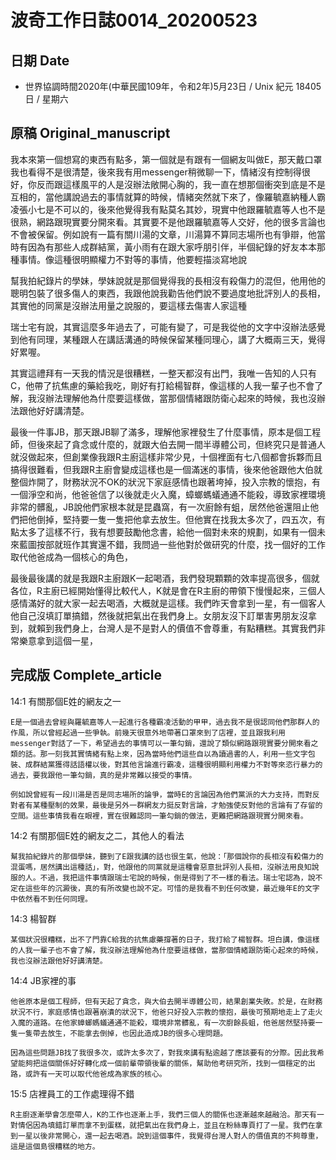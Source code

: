 [_metadata_:encoding]: - "utf-8"
[_metadata_:fileformat]: - "markdown"
[_metadata_:MIME_type]: - "text/plain"
[_metadata_:markdown_version]: - "commonmark version 0.29"
[_metadata_:markdown_spec]: - "https://spec.commonmark.org/0.29/"

# 波奇工作日誌0014_20200523 #

## 日期 Date ##

* 世界協調時間2020年(中華民國109年，令和2年)5月23日 / Unix 紀元 18405 日 / 星期六

## 原稿 Original_manuscript ##

我本來第一個想寫的東西有點多，第一個就是有跟有一個網友叫做E，那天戴口罩我也看得不是很清楚，後來我有用messenger稍微聊一下，情緒沒有控制得很好，你反而跟這樣風平的人是沒辦法敞開心胸的，我一直在想那個衝突到底是不是互相的，當他講說過去的事情就算的時候，情緒突然就下來了，像羅毓嘉納種人霸凌張小七是不可以的，後來他覺得我有點莫名其妙，現實中他跟羅毓嘉等人也不是很熟，網路跟現實要分開來看。其實要不是他跟羅毓嘉等人交好，他的很多言論也不會被保留。例如說有一篇有關川湯的文章，川湯算不算同志場所也有爭辯，他當時有因為有那些人成群結黨，黃小雨有在跟大家呼朋引伴，半個紀錄的好友本本那種事情。像這種很明顯權力不對等的事情，他要輕描淡寫地說

幫我拍紀錄片的學妹，學妹說就是那個覺得我的長相沒有殺傷力的混但，他用他的聰明包裝了很多傷人的東西，我跟他說我勸告他們說不要過度地批評別人的長相，其實他的同黨是沒辦法用量之說服的，要這樣去傷害人家這種

瑞士宅有說，其實這麼多年過去了，可能有變了，可是我從他的文字中沒辦法感覺到他有同理，某種跟人在講話溝通的時候保留某種同理心，講了大概兩三天，覺得好累喔。

其實這禮拜有一天我的情況是很糟糕，一整天都沒有出門，我唯一告知的人只有C，他帶了抗焦慮的藥給我吃，剛好有打給楊智群，像這樣的人我一輩子也不會了解，我沒辦法理解他為什麼要這樣做，當那個情緒跟防衛心起來的時候，我也沒辦法跟他好好講清楚。

最後一件事JB，那天跟JB聊了滿多，理解他家裡發生了什麼事情，原本是個工程師，但後來起了貪念或什麼的，就跟大伯去開一間半導體公司，但終究只是普通人就沒做起來，但創業像我跟R主廚這樣非常少見，十個裡面有七八個都會拆夥而且搞得很難看，但我跟R主廚會變成這樣也是一個滿迷的事情，後來他爸跟他大伯就整個炸開了，財務狀況不OK的狀況下家庭感情也跟著垮掉，投入宗教的懷抱，有一個淨空和尚，他爸爸信了以後就走火入魔，蟑螂螞蟻通通不能殺，導致家裡環境非常的髒亂，JB說他們家根本就是昆蟲窩，有一次廚餘有蛆，居然他爸還阻止他們把他倒掉，堅持要一隻一隻把他拿去放生。但他實在找我太多次了，四五次，有點太多了這樣不行，我有想要鼓勵他念書，給他一個對未來的規劃，如果有一個未來藍圖按部就班作其實還不錯，我問過一些他對於做研究的什麼，找一個好的工作取代他爸成為一個核心的角色，

最後最後講的就是我跟R主廚跟K一起喝酒，我們發現顆顆的效率提高很多，個就各位，R主廚已經開始懂得比較代人，K就是會在R主廚的帶領下慢慢起來，三個人感情滿好的就大家一起去喝酒，大概就是這樣。我們昨天會拿到一星，有一個客人他自己沒填訂單搞錯，然後就把氣出在我們身上。女朋友沒下訂單害男朋友沒拿到，就賴到我們身上，台灣人是不是對人的價值不會尊重，有點糟糕。其實我們非常樂意拿到這個一星，

## 完成版 Complete_article ##

14:1 有關那個E姓的網友之一

    E是一個過去曾經與羅毓嘉等人一起進行各種霸凌活動的甲甲，過去我不是很認同他們那群人的作風，所以曾經起過一些爭執。前幾天很意外地帶著口罩來到了店裡，並且跟我利用messenger對話了一下，希望過去的事情可以一筆勾銷，還說了類似網路跟現實要分開來看之類的話。那一刻我其實情緒有點上來，因為當時他們這些自以為讀過書的人，利用一些文字包裝、成群結黨獲得話語權以後，對其他言論進行霸凌，這種很明顯利用權力不對等來恣行暴力的過去，要我跟他一筆勾銷，真的是非常難以接受的事情。

    例如說曾經有一段川湯是否是同志場所的論爭，當時E的言論因為他們黨派的大力支持，而對反對者有某種壓制的效果，最後是另外一群網友力挺反對言論，才勉強使反對他的言論有了存留的空間。這些事情我看在眼裡，實在很難認同一筆勾銷的做法，更難把網路跟現實分開來看。

14:2 有關那個E姓的網友之二，其他人的看法

    幫我拍紀錄片的那個學妹，聽到了E跟我講的話也很生氣，他說：「那個說你的長相沒有殺傷力的混蛋嗎，居然講出這種話」，對，他跟他的同黨就是這種會惡意批評別人長相，沒辦法用良知說服的人。不過，我把這件事情跟瑞士宅說的時候，倒是得到了不一樣的看法。瑞士宅認為，說不定在這些年的沉澱後，真的有所改變也說不定。可惜的是我看不到任何改變，最近幾年E的文字中依然看不到任何同理。

14:3 楊智群

    某個狀況很糟糕，出不了門靠C給我的抗焦慮藥撐著的日子，我打給了楊智群。坦白講，像這樣的人我一輩子也不會了解，我沒辦法理解他為什麼要這樣做，當那個情緒跟防衛心起來的時候，我也沒辦法跟他好好講清楚。

14:4 JB家裡的事

    他爸原本是個工程師，但有天起了貪念，與大伯去開半導體公司，結果創業失敗。於是，在財務狀況不行，家庭感情也跟著崩潰的狀況下，他爸只好投入宗教的懷抱，最後可預期地走上了走火入魔的道路。在他家蟑螂螞蟻通通不能殺，環境非常髒亂，有一次廚餘長蛆，他爸居然堅持要一隻一隻帶去放生，不能拿去倒掉，也因此造成JB的很多心理問題。

    因為這些問題JB找了我很多次，或許太多次了，對我來講有點逾越了應該要有的分際。因此我希望能夠把這個關係好好轉化成一個前輩帶領後輩的關係，幫助他考研究所，找到一個穩定的出路，或許有一天可以取代他爸成為家族的核心。

15:5 店裡員工的工作處理得不錯

    R主廚逐漸學會怎麼帶人，K的工作也逐漸上手，我們三個人的關係也逐漸越來越融洽。那天有一對情侶因為填錯訂單而拿不到蛋糕，就把氣出在我們身上，並且在粉絲專頁打了一星。我們在拿到一星以後非常開心，還一起去喝酒。說到這個事件，我覺得台灣人對人的價值真的不夠尊重，這是這個島很糟糕的地方。